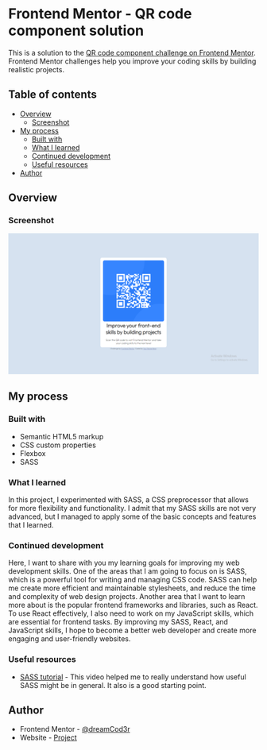 # Frontend Mentor - QR code component solution

This is a solution to the [QR code component challenge on Frontend Mentor](https://www.frontendmentor.io/challenges/qr-code-component-iux_sIO_H). Frontend Mentor challenges help you improve your coding skills by building realistic projects. 

## Table of contents

- [Overview](#overview)
  - [Screenshot](#screenshot)
- [My process](#my-process)
  - [Built with](#built-with)
  - [What I learned](#what-i-learned)
  - [Continued development](#continued-development)
  - [Useful resources](#useful-resources)
- [Author](#author)



## Overview

### Screenshot

![QR code component](./Screenshot/QR%20code%20component.png)





## My process

### Built with

- Semantic HTML5 markup
- CSS custom properties
- Flexbox
- SASS




### What I learned

In this project, I experimented with SASS, a CSS preprocessor that allows for more flexibility and functionality. I admit that my SASS skills are not very advanced, but I managed to apply some of the basic concepts and features that I learned.


### Continued development

Here, I want to share with you my learning goals for improving my web development skills. One of the areas that I am going to focus on is SASS, which is a powerful tool for writing and managing CSS code. SASS can help me create more efficient and maintainable stylesheets, and reduce the time and complexity of web design projects. Another area that I want to learn more about is the popular frontend frameworks and libraries, such as React. To use React effectively, I also need to work on my JavaScript skills, which are essential for frontend tasks. By improving my SASS, React, and JavaScript skills, I hope to become a better web developer and create more engaging and user-friendly websites.

### Useful resources

- [SASS tutorial](https://youtu.be/jfMHA8SqUL4) - This video helped me to really understand how useful SASS might be in general. It also is a good starting point.



## Author


- Frontend Mentor - [@dreamCod3r](https://www.frontendmentor.io/profile/dreamCod3r)
- Website - [Project](https://dreamcod3r.github.io/qr-code-component-main/)




